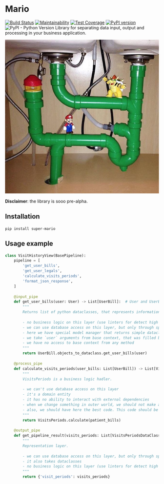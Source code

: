 # Mario

[![Build Status](https://travis-ci.org/best-doctor/Mario.svg?branch=master)](https://travis-ci.org/best-doctor/Mario)
[![Maintainability](https://api.codeclimate.com/v1/badges/86b3c0549c660bda7f4f/maintainability)](https://codeclimate.com/github/best-doctor/Mario/maintainability)
[![Test Coverage](https://api.codeclimate.com/v1/badges/86b3c0549c660bda7f4f/test_coverage)](https://codeclimate.com/github/best-doctor/Mario/test_coverage)
[![PyPI version](https://badge.fury.io/py/super-mario.svg)](https://badge.fury.io/py/super-mario)
![PyPI - Python Version](https://img.shields.io/pypi/pyversions/super-mario)
Library for separating data input, output and processing in your business application.

![Mario](https://raw.githubusercontent.com/best-doctor/Mario/master/docs_imgs/mario.png)

**Disclaimer**: the library is sooo pre-alpha.

## Installation

`pip install super-mario`

## Usage example

```python
class VisitHistoryView(BasePipeline):
    pipeline = [
        'get_user_bills',
        'get_user_legals',
        'calculate_visits_periods',
        'format_json_response',
    ]

    @input_pipe
    def get_user_bills(user: User) -> List[UserBill]:  # User and UserBill is a Python dataclass
        """
        Returns list of python dataclasses, that represents information about user bills.
        
        - no business logic on this layer (use linters for detect high complexity level)
        - we can use database access on this layer, but only through special context manager 
        - here we have special model manager that returns simple dataclass, not an orm instance
        - we take `user` arguments from base context, that was filled by PipelineView
        - we have no access to base context from any method
        """
        return UserBill.objects_to_dataclass.get_user_bills(user)

    @process_pipe
    def calculate_visits_periods(user_bills: List[UserBill]) -> List[VisitsPeriods]:
        """
        VisitsPeriods is a business logic hadler.
        
        - we can't use database access on this layer
        - it's a domain entity
        - it has no ability to interact with external dependencies
        - when we change something in outer world, we should not make any change in this layer
        - also, we should have here the best code. This code should be tested very well
        """
        return VisitsPeriods.calculate(patient_bills)

    @output_pipe
    def get_pipeline_result(visits_periods: List[VisitsPeriodsDataClass]) -> JsonResponse:
        """
        Representation layer.
    
        - we can use database access on this layer, but only through special context manager
        - it also takes dataclasses
        - no business logic on this layer (use linters for detect high complexity level)
        """
        return {'visit_periods': visits_periods}
``` 

